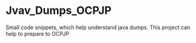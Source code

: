 # Jvav_Dumps_OCPJP
Small code snippets, which help understand java dumps.
This project can help to prepare to OCPJP
